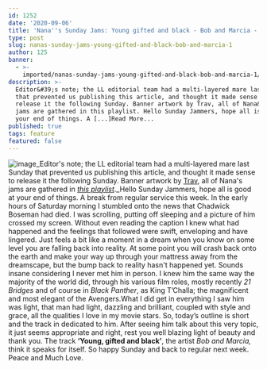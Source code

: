 ```yaml
---
id: 1252
date: '2020-09-06'
title: 'Nana''s Sunday Jams: Young gifted and black - Bob and Marcia - Loose Lips'
type: post
slug: nanas-sunday-jams-young-gifted-and-black-bob-and-marcia-1
author: 125
banner:
  - >-
    imported/nanas-sunday-jams-young-gifted-and-black-bob-and-marcia-1/image1252.jpeg
description: >-
  Editor&#39;s note; the LL editorial team had a multi-layered mare last Sunday
  that prevented us publishing this article, and thought it made sense to
  release it the following Sunday. Banner artwork by Trav, all of Nana&#39;s
  jams are gathered in this playlist. Hello Sunday Jammers, hope all is good at
  your end of things. A [...]Read More...
published: true
tags: feature
featured: false
---
```

![image](../imported/nanas-sunday-jams-young-gifted-and-black-bob-and-marcia-1/image1252.jpeg)_Editor's note; the LL editorial team had a multi-layered mare last Sunday that prevented us publishing this article, and thought it made sense to release it the following Sunday. Banner artwork by [Trav](https://www.backdownwarchild.co.uk/), all of Nana's jams are gathered in [_this playlist_](https://open.spotify.com/playlist/12UoQ8ov5i6P8BIfm2lOjS?si=jarAn1CXSEuYB9vAxJidOg)._Hello Sunday Jammers, hope all is good at your end of things. A break from regular service this week. In the early hours of Saturday morning I stumbled onto the news that Chadwick Boseman had died. I was scrolling, putting off sleeping and a picture of him crossed my screen. Without even reading the caption I knew what had happened and the feelings that followed were swift, enveloping and have lingered. Just feels a bit like a moment in a dream when you know on some level you are falling back into reality. At some point you will crash back onto the earth and make your way up through your mattress away from the dreamscape, but the bump back to reality hasn't happened yet. Sounds insane considering I never met him in person. I knew him the same way the majority of the world did, through his various film roles, mostly recently _21 Bridges_ and of course in _Black Panther_, as King T’Challa; the magnificent and most elegant of the Avengers.What I did get in everything I saw him was light, that man had light, dazzling and brilliant, coupled with style and grace, all the qualities I love in my movie stars. So, today’s outline is short and the track in dedicated to him. After seeing him talk about this very topic, it just seems appropriate and right, rest you well blazing light of beauty and thank you. The track **‘Young, gifted and black’**, the artist _Bob and Marcia,_ think it speaks for itself. So happy Sunday and back to regular next week. Peace and Much Love.